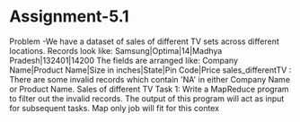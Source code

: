 # Assignment-5.1
Problem -We have a dataset of sales of different TV sets across different locations. Records look like:
Samsung|Optima|14|Madhya Pradesh|132401|14200
The fields are arranged like:
Company Name|Product Name|Size in inches|State|Pin Code|Price
sales_differentTV :
There are some invalid records which contain 'NA' in either Company Name or Product Name.
Sales of different TV Task 1: Write a MapReduce program to filter out the invalid records. The
output of this program will act as input for subsequent tasks. Map only job will fit for this
contex
